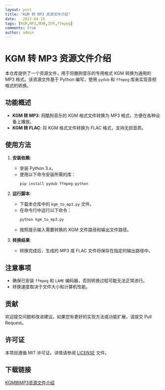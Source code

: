 ```yaml
---
layout: post
title: "KGM 转 MP3 资源文件介绍"
date:   2022-04-10
tags: [KGM,MP3,转换,文件,ffmpeg]
comments: true
author: admin
---
```

# KGM 转 MP3 资源文件介绍

本仓库提供了一个资源文件，用于将酷狗音乐的专用格式 KGM 转换为通用的 MP3 格式。该资源文件基于 Python 编写，使用 `pydub` 和 `ffmpeg` 库来实现音频格式的转换。

## 功能概述

- **KGM 转 MP3**: 将酷狗音乐的 KGM 格式文件转换为 MP3 格式，方便在各种设备上播放。
- **KGM 转 FLAC**: 将 KGM 格式文件转换为 FLAC 格式，支持无损音质。

## 使用方法

1. **安装依赖**:
   - 安装 Python 3.x。
   - 使用以下命令安装所需的库：
     ```bash
     pip install pydub ffmpeg-python
     ```

2. **运行脚本**:
   - 下载本仓库中的 `kgm_to_mp3.py` 文件。
   - 在命令行中运行以下命令：
     ```bash
     python kgm_to_mp3.py
     ```
   - 按照提示输入需要转换的 KGM 文件路径和输出文件路径。

3. **转换结果**:
   - 转换完成后，生成的 MP3 或 FLAC 文件将保存在指定的输出路径中。

## 注意事项

- 确保已安装 `ffmpeg` 和 `LAME` 编码器，否则转换过程可能无法正常进行。
- 转换速度取决于文件大小和计算机性能。

## 贡献

欢迎提交问题和改进建议。如果您有更好的实现方法或功能扩展，请提交 Pull Request。

## 许可证

本项目遵循 MIT 许可证。详情请参阅 [LICENSE](LICENSE) 文件。

## 下载链接

[KGM转MP3资源文件介绍](https://pan.quark.cn/s/1578f7d98571)
